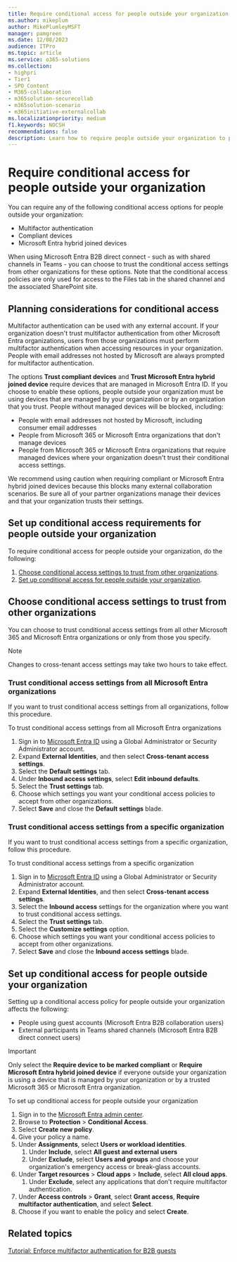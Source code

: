 ```yaml
---
title: Require conditional access for people outside your organization
ms.author: mikeplum
author: MikePlumleyMSFT
manager: pamgreen
ms.date: 12/08/2023
audience: ITPro
ms.topic: article
ms.service: o365-solutions
ms.collection: 
- highpri
- Tier1
- SPO_Content
- M365-collaboration
- m365solution-securecollab
- m365solution-scenario
- m365initiative-externalcollab
ms.localizationpriority: medium
f1.keywords: NOCSH
recommendations: false
description: Learn how to require people outside your organization to pass conditional access checks such as MFA and compliant devices.
---
```


# Require conditional access for people outside your organization

You can require any of the following conditional access options for people outside your organization:

- Multifactor authentication
- Compliant devices
- Microsoft Entra hybrid joined devices

When using Microsoft Entra B2B direct connect - such as with shared channels in Teams - you can choose to trust the conditional access settings from other organizations for these options. Note that the conditional access policies are only used for access to the Files tab in the shared channel and the associated SharePoint site.

## Planning considerations for conditional access

Multifactor authentication can be used with any external account. If your organization doesn't trust multifactor authentication from other Microsoft Entra organizations, users from those organizations must perform multifactor authentication when accessing resources in your organization. People with email addresses not hosted by Microsoft are always prompted for multifactor authentication.

The options **Trust compliant devices** and **Trust Microsoft Entra hybrid joined device** require devices that are managed in Microsoft Entra ID. If you choose to enable these options, people outside your organization must be using devices that are managed by your organization or by an organization that you trust. People without managed devices will be blocked, including:

- People with email addresses not hosted by Microsoft, including consumer email addresses
- People from Microsoft 365 or Microsoft Entra organizations that don't manage devices
- People from Microsoft 365 or Microsoft Entra organizations that require managed devices where your organization doesn't trust their conditional access settings.

We recommend using caution when requiring compliant or Microsoft Entra hybrid joined devices because this blocks many external collaboration scenarios. Be sure all of your partner organizations manage their devices and that your organization trusts their settings.

## Set up conditional access requirements for people outside your organization

To require conditional access for people outside your organization, do the following:

1. [Choose conditional access settings to trust from other organizations](#choose-conditional-access-settings-to-trust-from-other-organizations).
1. [Set up conditional access for people outside your organization](#set-up-conditional-access-for-people-outside-your-organization).

## Choose conditional access settings to trust from other organizations

You can choose to trust conditional access settings from all other Microsoft 365 and Microsoft Entra organizations or only from those you specify.

> [!NOTE]
> Changes to cross-tenant access settings may take two hours to take effect.

<a name='trust-conditional-access-settings-from-all-azure-active-directory-organizations'></a>

### Trust conditional access settings from all Microsoft Entra organizations

If you want to trust conditional access settings from all organizations, follow this procedure.

To trust conditional access settings from all Microsoft Entra organizations
1. Sign in to [Microsoft Entra ID](https://entra.microsoft.com) using a Global Administrator or Security Administrator account.
1. Expand **External Identities**, and then select **Cross-tenant access settings**.
1. Select the **Default settings** tab.
1. Under **Inbound access settings**, select **Edit inbound defaults**.
1. Select the **Trust settings** tab.
1. Choose which settings you want your conditional access policies to accept from other organizations.
1. Select **Save** and close the **Default settings** blade.

### Trust conditional access settings from a specific organization

If you want to trust conditional access settings from a specific organization, follow this procedure.

To trust conditional access settings from a specific organization
1. Sign in to [Microsoft Entra ID](https://entra.microsoft.com) using a Global Administrator or Security Administrator account.
1. Expand **External Identities**, and then select **Cross-tenant access settings**.
1. Select the **Inbound access** settings for the organization where you want to trust conditional access settings.
1. Select the **Trust settings** tab.
1. Select the **Customize settings** option.
1. Choose which settings you want your conditional access policies to accept from other organizations.
1. Select **Save** and close the **Inbound access settings** blade.

## Set up conditional access for people outside your organization

Setting up a conditional access policy for people outside your organization affects the following:

- People using guest accounts (Microsoft Entra B2B collaboration users)
- External participants in Teams shared channels (Microsoft Entra B2B direct connect users)

> [!IMPORTANT]
> Only select the **Require device to be marked compliant** or **Require Microsoft Entra hybrid joined device** if everyone outside your organization is using a device that is managed by your organization or by a trusted Microsoft 365 or Microsoft Entra organization.

To set up conditional access for people outside your organization
1. Sign in to the [Microsoft Entra admin center](https://entra.microsoft.com).
1. Browse to **Protection** > **Conditional Access**.
1. Select **Create new policy**.
1. Give your policy a name.
1. Under **Assignments**, select **Users or workload identities**.
   1. Under **Include**, select **All guest and external users**
   1. Under **Exclude**, select **Users and groups** and choose your organization's emergency access or break-glass accounts. 
1. Under **Target resources** > **Cloud apps** > **Include**, select **All cloud apps**.
   1. Under **Exclude**, select any applications that don't require multifactor authentication.
1. Under **Access controls** > **Grant**, select **Grant access**, **Require multifactor authentication**, and select **Select**.
1. Choose if you want to enable the policy and select **Create**.

## Related topics

[Tutorial: Enforce multifactor authentication for B2B guests](/entra/external-id/b2b-tutorial-require-mfa)
